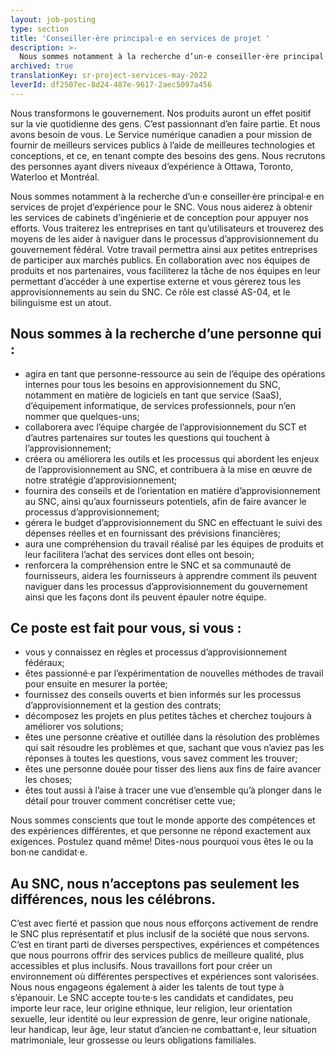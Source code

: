 ```yaml
---
layout: job-posting
type: section
title: 'Conseiller·ère principal·e en services de projet '
description: >-
  Nous sommes notamment à la recherche d’un·e conseiller·ère principal·e en approvisionnement d’expérience pour le SNC. Vous nous aiderez à obtenir les services de cabinets d’ingénierie et de conception pour appuyer nos efforts. Vous traiterez les entreprises en tant qu’utilisateurs et trouverez des moyens de les aider à naviguer dans le processus d’approvisionnement du gouvernement fédéral. Votre travail permettra ainsi aux petites entreprises de participer aux marchés publics. En collaboration avec nos équipes de produits et nos partenaires, vous faciliterez la tâche de nos équipes en leur permettant d’accéder à une expertise externe et vous gérerez tous les approvisionnements au sein du SNC. Ce rôle est classé AS-04, et le bilinguisme est un atout.  
archived: true
translationKey: sr-project-services-may-2022
leverId: df2507ec-8d24-487e-9617-2aec5097a456
---
```


Nous transformons le gouvernement. Nos produits auront un effet positif sur la vie quotidienne des gens. C’est passionnant d’en faire partie. Et nous avons besoin de vous. Le Service numérique canadien a pour mission de fournir de meilleurs services publics à l’aide de meilleures technologies et conceptions, et ce, en tenant compte des besoins des gens. Nous recrutons des personnes ayant divers niveaux d’expérience à Ottawa, Toronto, Waterloo et Montréal.

Nous sommes notamment à la recherche d’un·e conseiller·ère principal·e en services de projet d’expérience pour le SNC. Vous nous aiderez à obtenir les services de cabinets d’ingénierie et de conception pour appuyer nos efforts. Vous traiterez les entreprises en tant qu’utilisateurs et trouverez des moyens de les aider à naviguer dans le processus d’approvisionnement du gouvernement fédéral. Votre travail permettra ainsi aux petites entreprises de participer aux marchés publics. En collaboration avec nos équipes de produits et nos partenaires, vous faciliterez la tâche de nos équipes en leur permettant d’accéder à une expertise externe et vous gérerez tous les approvisionnements au sein du SNC. Ce rôle est classé AS-04, et le bilinguisme est un atout.  

## Nous sommes à la recherche d’une personne qui :
- agira en tant que personne-ressource au sein de l’équipe des opérations internes pour tous les besoins en approvisionnement du SNC, notamment en matière de logiciels en tant que service (SaaS), d’équipement informatique, de services professionnels, pour n’en nommer que quelques-uns;
- collaborera avec l’équipe chargée de l’approvisionnement du SCT et d’autres partenaires sur toutes les questions qui touchent à l’approvisionnement;
- créera ou améliorera les outils et les processus qui abordent les enjeux de l’approvisionnement au SNC, et contribuera à la mise en œuvre de notre stratégie d’approvisionnement;
- fournira des conseils et de l’orientation en matière d’approvisionnement au SNC, ainsi qu’aux fournisseurs potentiels, afin de faire avancer le processus d’approvisionnement; 
- gérera le budget d’approvisionnement du SNC en effectuant le suivi des dépenses réelles et en fournissant des prévisions financières;  
- aura une compréhension du travail réalisé par les équipes de produits et leur facilitera l’achat des services dont elles ont besoin;
- renforcera la compréhension entre le SNC et sa communauté de fournisseurs, aidera les fournisseurs à apprendre comment ils peuvent naviguer dans les processus d’approvisionnement du gouvernement ainsi que les façons dont ils peuvent épauler notre équipe.

## Ce poste est fait pour vous, si vous :
- vous y connaissez en règles et processus d’approvisionnement fédéraux;
- êtes passionné·e par l’expérimentation de nouvelles méthodes de travail pour ensuite en mesurer la portée;
- fournissez des conseils ouverts et bien informés sur les processus d’approvisionnement et la gestion des contrats;
- décomposez les projets en plus petites tâches et cherchez toujours à améliorer vos solutions;
- êtes une personne créative et outillée dans la résolution des problèmes qui sait résoudre les problèmes et que, sachant que vous n’aviez pas les réponses à toutes les questions, vous savez comment les trouver;
- êtes une personne douée pour tisser des liens aux fins de faire avancer les choses;
- êtes tout aussi à l’aise à tracer une vue d’ensemble qu’à plonger dans le détail pour trouver comment concrétiser cette vue;


Nous sommes conscients que tout le monde apporte des compétences et des expériences différentes, et que personne ne répond exactement aux exigences. Postulez quand même! Dites-nous pourquoi vous êtes le ou la bon·ne candidat·e.

## Au SNC, nous n’acceptons pas seulement les différences, nous les célébrons.
C’est avec fierté et passion que nous nous efforçons activement de rendre le SNC plus représentatif et plus inclusif de la société que nous servons. C’est en tirant parti de diverses perspectives, expériences et compétences que nous pourrons offrir des services publics de meilleure qualité, plus accessibles et plus inclusifs. Nous travaillons fort pour créer un environnement où différentes perspectives et expériences sont valorisées. Nous nous engageons également à aider les talents de tout type à s’épanouir. Le SNC accepte tou·te·s les candidats et candidates, peu importe leur race, leur origine ethnique, leur religion, leur orientation sexuelle, leur identité ou leur expression de genre, leur origine nationale, leur handicap, leur âge, leur statut d’ancien·ne combattant·e, leur situation matrimoniale, leur grossesse ou leurs obligations familiales.


